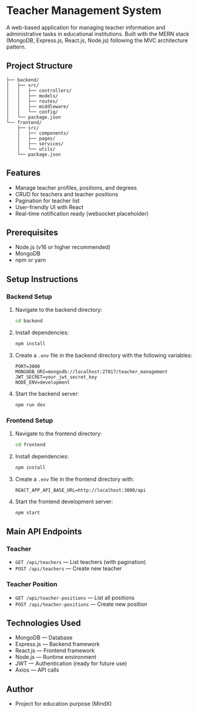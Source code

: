 # Teacher Management System

A web-based application for managing teacher information and administrative tasks in educational institutions. Built with the MERN stack (MongoDB, Express.js, React.js, Node.js) following the MVC architecture pattern.

## Project Structure

```
├── backend/
│   ├── src/
│   │   ├── controllers/
│   │   ├── models/
│   │   ├── routes/
│   │   ├── middleware/
│   │   └── config/
│   └── package.json
└── frontend/
    ├── src/
    │   ├── components/
    │   ├── pages/
    │   ├── services/
    │   └── utils/
    └── package.json
```

## Features
- Manage teacher profiles, positions, and degrees
- CRUD for teachers and teacher positions
- Pagination for teacher list
- User-friendly UI with React
- Real-time notification ready (websocket placeholder)

## Prerequisites
- Node.js (v16 or higher recommended)
- MongoDB
- npm or yarn

## Setup Instructions

### Backend Setup
1. Navigate to the backend directory:
   ```bash
   cd backend
   ```
2. Install dependencies:
   ```bash
   npm install
   ```
3. Create a `.env` file in the backend directory with the following variables:
   ```
   PORT=3000
   MONGODB_URI=mongodb://localhost:27017/teacher_management
   JWT_SECRET=your_jwt_secret_key
   NODE_ENV=development
   ```
4. Start the backend server:
   ```bash
   npm run dev
   ```

### Frontend Setup
1. Navigate to the frontend directory:
   ```bash
   cd frontend
   ```
2. Install dependencies:
   ```bash
   npm install
   ```
3. Create a `.env` file in the frontend directory with:
   ```
   REACT_APP_API_BASE_URL=http://localhost:3000/api
   ```
4. Start the frontend development server:
   ```bash
   npm start
   ```

## Main API Endpoints

### Teacher
- `GET /api/teachers` — List teachers (with pagination)
- `POST /api/teachers` — Create new teacher

### Teacher Position
- `GET /api/teacher-positions` — List all positions
- `POST /api/teacher-positions` — Create new position

## Technologies Used
- MongoDB — Database
- Express.js — Backend framework
- React.js — Frontend framework
- Node.js — Runtime environment
- JWT — Authentication (ready for future use)
- Axios — API calls

## Author
- Project for education purpose (MindX) 